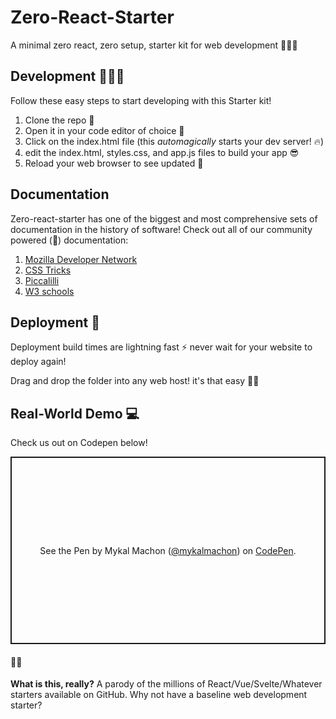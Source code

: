 # Zero-React-Starter
A minimal zero react, zero setup, starter kit for web development 🚀🌌✨

## Development 👩🏻‍💻
Follow these easy steps to start developing with this Starter kit! 

1. Clone the repo 🧪
2. Open it in your code editor of choice 📝
3. Click on the index.html file (this *automagically* starts your dev server! 🔥)
4. edit the index.html, styles.css, and app.js files to build your app 😎
5. Reload your web browser to see updated 🔄

## Documentation
Zero-react-starter has one of the biggest and most comprehensive sets of documentation in the history of software! Check out all of our community powered (🔋) documentation:

1. [Mozilla Developer Network](https://developer.mozilla.org/en-US/docs/Learn)
2. [CSS Tricks](https://css-tricks.com/) 
3. [Piccalilli](https://piccalil.li/tutorials/)
4. [W3 schools](https://www.w3schools.com/)

## Deployment 🚀
Deployment build times are lightning fast ⚡ never wait for your website to deploy again!

Drag and drop the folder into any web host! it's that easy 💪🏻

## Real-World Demo 💻
Check us out on Codepen below! 

<p class="codepen" data-height="300" data-theme-id="dark" data-default-tab="result" data-slug-hash="WNjrEgY" data-user="mykalmachon" style="height: 300px; box-sizing: border-box; display: flex; align-items: center; justify-content: center; border: 2px solid; margin: 1em 0; padding: 1em;">
  <span>See the Pen <a href="https://codepen.io/mykalmachon/pen/WNjrEgY">
  </a> by Mykal Machon (<a href="https://codepen.io/mykalmachon">@mykalmachon</a>)
  on <a href="https://codepen.io">CodePen</a>.</span>
</p>
<script async src="https://cpwebassets.codepen.io/assets/embed/ei.js"></script>


#### 🤫🤐
__What is this, really?__
A parody of the millions of React/Vue/Svelte/Whatever starters available on GitHub. Why not have a baseline web development starter?  
